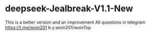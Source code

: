 # deepseek-Jealbreak-V1.1-New
This is a better version and an improvement All questions in telegram https://t.me/woin201
            b.y:woin201/woinTop
